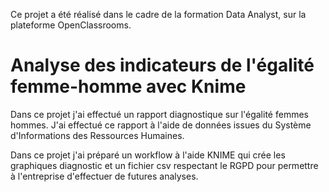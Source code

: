 Ce projet a été réalisé dans le cadre de la formation Data Analyst, sur la plateforme OpenClassrooms.
# Analyse des indicateurs de l'égalité femme-homme avec Knime

Dans ce projet j'ai effectué un rapport diagnostique sur l'égalité femmes hommes.
J'ai effectué ce rapport à l'aide de données issues du Système d'Informations des Ressources Humaines.

Dans ce projet j'ai préparé un workflow à l'aide KNIME qui crée les graphiques diagnostic et un fichier csv respectant le RGPD pour permettre à l'entreprise d'effectuer de futures analyses.

